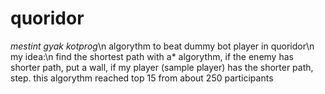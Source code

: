# quoridor
*mestint gyak kotprog*\n
algorythm to beat dummy bot player in quoridor\n
my idea:\n
find the shortest path with a* algorythm, if the enemy has shorter path, put a wall, if my player (sample player) has the shorter path, step.
this algorythm reached top 15 from about 250 participants
